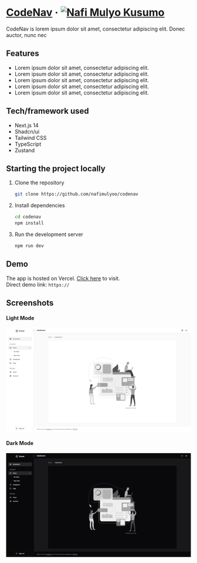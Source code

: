 # [CodeNav](https://) &middot; [![Nafi Mulyo Kusumo](https://img.shields.io/badge/Author-Nafi-%3C%3E)](https://linktr.ee/portofolionafi)

CodeNav is lorem ipsum dolor sit amet, consectetur adipiscing elit. Donec auctor, nunc nec

## Features

- Lorem ipsum dolor sit amet, consectetur adipiscing elit.
- Lorem ipsum dolor sit amet, consectetur adipiscing elit.
- Lorem ipsum dolor sit amet, consectetur adipiscing elit.
- Lorem ipsum dolor sit amet, consectetur adipiscing elit.
- Lorem ipsum dolor sit amet, consectetur adipiscing elit.

## Tech/framework used

- Next.js 14
- Shadcn/ui
- Tailwind CSS
- TypeScript
- Zustand

## Starting the project locally

1. Clone the repository

   ```bash
   git clone https://github.com/nafimulyoo/codenav
   ```

2. Install dependencies

   ```bash
   cd codenav
   npm install
   ```

3. Run the development server

   ```bash
   npm run dev
   ```

## Demo

The app is hosted on Vercel. [Click here](https://) to visit.
<br>
Direct demo link: `https://`

## Screenshots

#### Light Mode

![Light mode](/screenshots/screenshot-1.png)

#### Dark Mode

![Dark mode](/screenshots/screenshot-2.png)

